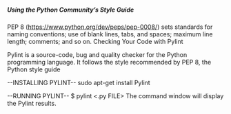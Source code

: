 ##### Using the Python Community’s Style Guide

PEP 8 (https://www.python.org/dev/peps/pep-0008/) sets standards for naming conventions; use of blank lines, tabs, and spaces; maximum line length; comments; and so on.
Checking Your Code with Pylint

Pylint is a source-code, bug and quality checker for the Python programming language. It follows the style recommended by PEP 8, the Python style guide

--INSTALLING PYLINT--
sudo apt-get install Pylint

--RUNNING PYLINT--
$ pylint <.py FILE>
The command window will display the Pylint results.
